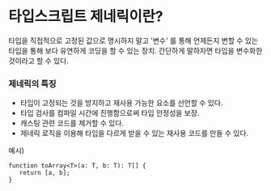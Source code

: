 # 타입스크립트 제네릭이란?

타입을 직접적으로 고정된 값으로 명시하지 말고 '변수' 를 통해 언제든지 변할 수 있는 타입을 통해 보다 유연하게 코딩을 할 수 있는 장치.
간단하게 말하자면 타입을 변수화한 것이라고 할 수 있다.

### 제네릭의 특징
- 타입이 고정되는 것을 방지하고 재사용 가능한 요소를 선언할 수 있다.
- 타입 검사를 컴파일 시간에 진행함으로써 타입 안정성을 보장.
- 캐스팅 관련 코드를 제거할 수 있다.
- 제네릭 로직을 이용해 타입을 다르게 받을 수 있는 재사용 코드를 만들 수 있다.

예시)
```
function toArray<T>(a: T, b: T): T[] {
   return [a, b];
}
```
